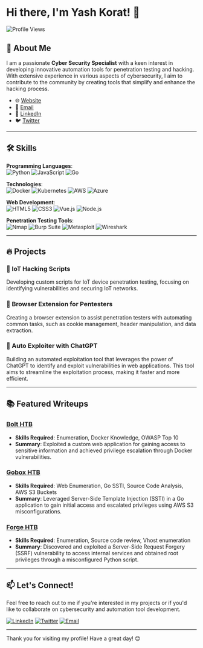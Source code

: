 # Hi there, I'm Yash Korat! 👋

![Profile Views](https://komarev.com/ghpvc/?username=yashkorat&color=blueviolet)

## 🚀 About Me

I am a passionate **Cyber Security Specialist** with a keen interest in developing innovative automation tools for penetration testing and hacking. With extensive experience in various aspects of cybersecurity, I aim to contribute to the community by creating tools that simplify and enhance the hacking process.

- 🌐 [Website](https://yashkorat.com)
- 📧 [Email](mailto:me@yashkorat.com)
- 💼 [LinkedIn](https://www.linkedin.com/in/yashkorat)
- 🐦 [Twitter](https://twitter.com/yashkorat2709)

---

## 🛠️ Skills

**Programming Languages**:  
![Python](https://img.shields.io/badge/Python-3776AB?style=for-the-badge&logo=python&logoColor=white)
![JavaScript](https://img.shields.io/badge/JavaScript-F7DF1E?style=for-the-badge&logo=javascript&logoColor=black)
![Go](https://img.shields.io/badge/Go-00ADD8?style=for-the-badge&logo=go&logoColor=white)

**Technologies**:  
![Docker](https://img.shields.io/badge/Docker-2496ED?style=for-the-badge&logo=docker&logoColor=white)
![Kubernetes](https://img.shields.io/badge/Kubernetes-326CE5?style=for-the-badge&logo=kubernetes&logoColor=white)
![AWS](https://img.shields.io/badge/AWS-232F3E?style=for-the-badge&logo=amazon-aws&logoColor=white)
![Azure](https://img.shields.io/badge/Azure-0078D4?style=for-the-badge&logo=microsoft-azure&logoColor=white)

**Web Development**:  
![HTML5](https://img.shields.io/badge/HTML5-E34F26?style=for-the-badge&logo=html5&logoColor=white)
![CSS3](https://img.shields.io/badge/CSS3-1572B6?style=for-the-badge&logo=css3&logoColor=white)
![Vue.js](https://img.shields.io/badge/Vue.js-4FC08D?style=for-the-badge&logo=vue-dot-js&logoColor=white)
![Node.js](https://img.shields.io/badge/Node.js-339933?style=for-the-badge&logo=nodedotjs&logoColor=white)

**Penetration Testing Tools**:  
![Nmap](https://img.shields.io/badge/Nmap-4682B4?style=for-the-badge&logo=nmap&logoColor=white)
![Burp Suite](https://img.shields.io/badge/Burp_Suite-FF8800?style=for-the-badge&logo=burp-suite&logoColor=white)
![Metasploit](https://img.shields.io/badge/Metasploit-500085?style=for-the-badge&logo=metasploit&logoColor=white)
![Wireshark](https://img.shields.io/badge/Wireshark-1679A7?style=for-the-badge&logo=wireshark&logoColor=white)

---

## 🔥 Projects

### 📡 IoT Hacking Scripts
Developing custom scripts for IoT device penetration testing, focusing on identifying vulnerabilities and securing IoT networks.

### 🔌 Browser Extension for Pentesters
Creating a browser extension to assist penetration testers with automating common tasks, such as cookie management, header manipulation, and data extraction.

### 🤖 Auto Exploiter with ChatGPT
Building an automated exploitation tool that leverages the power of ChatGPT to identify and exploit vulnerabilities in web applications. This tool aims to streamline the exploitation process, making it faster and more efficient.

---

## 📚 Featured Writeups

### [**Bolt HTB**](https://github.com/yourusername/writeups/blob/main/Bolt_HTB_Official_writeup.pdf)
- **Skills Required**: Enumeration, Docker Knowledge, OWASP Top 10
- **Summary**: Exploited a custom web application for gaining access to sensitive information and achieved privilege escalation through Docker vulnerabilities.

### [**Gobox HTB**](https://github.com/yourusername/writeups/blob/main/Gobox_HTB_Official_writeup.pdf)
- **Skills Required**: Web Enumeration, Go SSTI, Source Code Analysis, AWS S3 Buckets
- **Summary**: Leveraged Server-Side Template Injection (SSTI) in a Go application to gain initial access and escalated privileges using AWS S3 misconfigurations.

### [**Forge HTB**](https://github.com/yourusername/writeups/blob/main/Forge_HTB_Official_writeup.pdf)
- **Skills Required**: Enumeration, Source code review, Vhost enumeration
- **Summary**: Discovered and exploited a Server-Side Request Forgery (SSRF) vulnerability to access internal services and obtained root privileges through a misconfigured Python script.

---

## 📫 Let's Connect!

Feel free to reach out to me if you're interested in my projects or if you'd like to collaborate on cybersecurity and automation tool development.

[![LinkedIn](https://img.shields.io/badge/LinkedIn-0077B5?style=for-the-badge&logo=linkedin&logoColor=white)](https://www.linkedin.com/in/yashkorat)
[![Twitter](https://img.shields.io/badge/Twitter-1DA1F2?style=for-the-badge&logo=twitter&logoColor=white)](https://twitter.com/yashkorat2709)
[![Email](https://img.shields.io/badge/Email-D14836?style=for-the-badge&logo=gmail&logoColor=white)](mailto:me@yashkorat.com)

---

Thank you for visiting my profile! Have a great day! 😊
